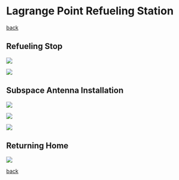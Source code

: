 # Lagrange Point Refueling Station

[back](../README.md)

## Refueling Stop
![](./lprs-ulr-docked_1.png)

![](./lprs-ulr-docked_2.png)

## Subspace Antenna Installation
![](./lprs-upgrade_1.png)

![](./lprs-upgrade_2.png)

![](./lprs-upgrade_3.png)

## Returning Home
![](./lprs-final.png)

[back](../README.md)
